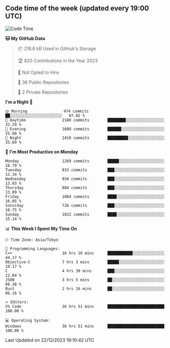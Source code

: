 ## Code time of the week (updated every 19:00 UTC)

<!--START_SECTION:waka-->
![Code Time](http://img.shields.io/badge/Code%20Time-2%2C490%20hrs%2032%20mins-blue)

**🐱 My GitHub Data** 

> 📦 216.6 kB Used in GitHub's Storage 
 > 
> 🏆 820 Contributions in the Year 2023
 > 
> 🚫 Not Opted to Hire
 > 
> 📜 36 Public Repositories 
 > 
> 🔑 2 Private Repositories 
 > 
**I'm a Night 🦉** 

```text
🌞 Morning                474 commits         ██░░░░░░░░░░░░░░░░░░░░░░░   07.02 % 
🌆 Daytime                2180 commits        ████████░░░░░░░░░░░░░░░░░   32.29 % 
🌃 Evening                1688 commits        ██████░░░░░░░░░░░░░░░░░░░   25.00 % 
🌙 Night                  2410 commits        █████████░░░░░░░░░░░░░░░░   35.69 % 
```
📅 **I'm Most Productive on Monday** 

```text
Monday                   1269 commits        █████░░░░░░░░░░░░░░░░░░░░   18.79 % 
Tuesday                  833 commits         ███░░░░░░░░░░░░░░░░░░░░░░   12.34 % 
Wednesday                934 commits         ███░░░░░░░░░░░░░░░░░░░░░░   13.83 % 
Thursday                 884 commits         ███░░░░░░░░░░░░░░░░░░░░░░   13.09 % 
Friday                   1084 commits        ████░░░░░░░░░░░░░░░░░░░░░   16.05 % 
Saturday                 726 commits         ███░░░░░░░░░░░░░░░░░░░░░░   10.75 % 
Sunday                   1022 commits        ████░░░░░░░░░░░░░░░░░░░░░   15.14 % 
```


📊 **This Week I Spent My Time On** 

```text
🕑︎ Time Zone: Asia/Tokyo

💬 Programming Languages: 
C++                      16 hrs 16 mins      ███████████░░░░░░░░░░░░░░   44.17 % 
Objective-C              7 hrs 3 mins        █████░░░░░░░░░░░░░░░░░░░░   19.17 % 
C                        4 hrs 39 mins       ███░░░░░░░░░░░░░░░░░░░░░░   12.64 % 
JSON                     3 hrs 5 mins        ██░░░░░░░░░░░░░░░░░░░░░░░   08.38 % 
Rust                     2 hrs 16 mins       ██░░░░░░░░░░░░░░░░░░░░░░░   06.16 % 

🔥 Editors: 
VS Code                  36 hrs 51 mins      █████████████████████████   100.00 % 

💻 Operating System: 
Windows                  36 hrs 51 mins      █████████████████████████   100.00 % 
```


 Last Updated on 22/12/2023 19:10:42 UTC
<!--END_SECTION:waka-->